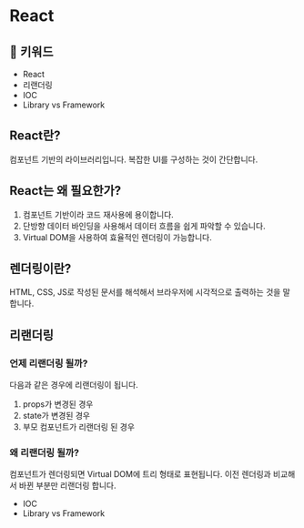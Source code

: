 # React

## :whale2: 키워드

* React
* 리랜더링
* IOC
* Library vs Framework

## React란?

컴포넌트 기반의 라이브러리입니다. 복잡한 UI를 구성하는 것이 간단합니다.

## React는 왜 필요한가?

1. 컴포넌트 기반이라 코드 재사용에 용이합니다.
2. 단방향 데이터 바인딩을 사용해서 데이터 흐름을 쉽게 파악할 수 있습니다.
3. Virtual DOM을 사용하여 효율적인 렌더링이 가능합니다.

## 렌더링이란?

HTML, CSS, JS로 작성된 문서를 해석해서 브라우저에 시각적으로 출력하는 것을 말합니다.

## 리랜더링

### 언제 리랜더링 될까?

다음과 같은 경우에 리랜더링이 됩니다.

1. props가 변경된 경우
2. state가 변경된 경우
3. 부모 컴포넌트가 리랜더링 된 경우

### 왜 리랜더링 될까?

컴포넌트가 렌더링되면 Virtual DOM에 트리 형태로 표현됩니다. 이전 렌더링과 비교해서 바뀐 부분만 리랜더링 합니다.

* IOC
* Library vs Framework

